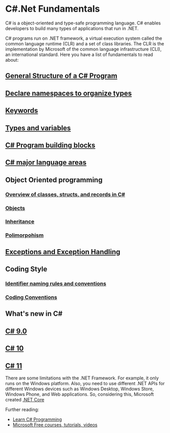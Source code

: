 # C#.Net Fundamentals

C# is a object-oriented and type-safe programming language. C# enables developers to build many types of applications that run in .NET.

C# programs run on .NET framework, a virtual execution system called the common language runtime (CLR) and a set of class libraries. The CLR is the implementation by Microsoft of the common language infrastructure (CLI), an international standard.
Here you have a list of fundamentals to read about:

## [General Structure of a C# Program](https://learn.microsoft.com/en-us/dotnet/csharp/fundamentals/program-structure/)

## [Declare namespaces to organize types](https://learn.microsoft.com/en-us/dotnet/csharp/fundamentals/types/namespaces)

## [Keywords](https://learn.microsoft.com/en-us/dotnet/csharp/language-reference/keywords/)

## [Types and variables](https://learn.microsoft.com/en-us/dotnet/csharp/tour-of-csharp/#types-and-variables)

## [C# Program building blocks](https://learn.microsoft.com/en-us/dotnet/csharp/tour-of-csharp/program-building-blocks)

## [C# major language areas](https://learn.microsoft.com/en-us/dotnet/csharp/tour-of-csharp/features)

## Object Oriented programming
 ### [Overview of classes, structs, and records in C#](https://learn.microsoft.com/en-us/dotnet/csharp/fundamentals/object-oriented/)
 ### [Objects](https://learn.microsoft.com/en-us/dotnet/csharp/fundamentals/object-oriented/objects)
 ### [Inheritance](https://learn.microsoft.com/en-us/dotnet/csharp/fundamentals/object-oriented/inheritance)
 ### [Polimorpohism](https://learn.microsoft.com/en-us/dotnet/csharp/fundamentals/object-oriented/polymorphism)

## [Exceptions and Exception Handling](https://learn.microsoft.com/en-us/dotnet/csharp/fundamentals/exceptions/)

## Coding Style
 ### [Identifier naming rules and conventions](https://learn.microsoft.com/en-us/dotnet/csharp/fundamentals/coding-style/identifier-names)
 ### [Coding Conventions](https://learn.microsoft.com/en-us/dotnet/csharp/fundamentals/coding-style/coding-conventions)

## What's new in C#
  ## [C# 9.0](https://learn.microsoft.com/en-us/dotnet/csharp/whats-new/csharp-9)
  ## [C# 10](https://learn.microsoft.com/en-us/dotnet/csharp/whats-new/csharp-10)
  ## [C# 11](https://learn.microsoft.com/en-us/dotnet/csharp/whats-new/csharp-11)

There are some limitations with the .NET Framework. For example, it only runs on the Windows platform. Also, you need to use different .NET APIs for different Windows devices such as Windows Desktop, Windows Store, Windows Phone, and Web applications.
So, considering this, Microsoft created [.NET Core](https://github.com/msg-CareerPaths/csharp-training/blob/main/chapters/fundamentals-netcore.md)

Further reading:
 - [Learn C# Programming](https://www.tutorialsteacher.com/csharp)
 - [Microsoft Free courses, tutorials, videos](https://dotnet.microsoft.com/en-us/learn/csharp)
